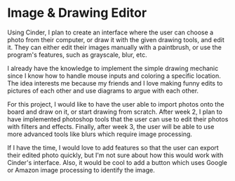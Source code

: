 # Image & Drawing Editor
Using Cinder, I plan to create an interface where the user can choose a photo 
from their computer, or draw it with the given drawing tools, and edit it.
They can either edit their images manually with a paintbrush, or use the 
program's features, such as grayscale, blur, etc.

I already have the knowledge to implement the simple drawing mechanic since I know
how to handle mouse inputs and coloring a specific location. The idea interests me
because my friends and I love making funny edits to pictures of each other and use 
diagrams to argue with each other.

For this project, I would like to have the user able to import photos onto the board
and draw on it, or start drawing from scratch. After week 2, I plan to have implemented
photoshop tools that the user can use to edit their photos with filters and effects.
Finally, after week 3, the user will be able to use more advanced tools like blurs
which require image processing. 

If I have the time, I would love to add features so that the user can export their edited
photo quickly, but I'm not sure about how this would work with Cinder's interface. Also,
it would be cool to add a button which uses Google or Amazon image processing to identify 
the image.

